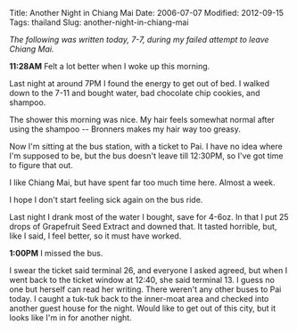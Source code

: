 Title: Another Night in Chiang Mai
Date: 2006-07-07
Modified: 2012-09-15
Tags: thailand
Slug: another-night-in-chiang-mai

<em>The following was written today, 7-7, during my failed attempt to leave Chiang Mai.</em>

<strong>11:28AM</strong>
Felt a lot better when I woke up this morning.

Last night at around 7PM I found the energy to get out of bed. I walked down to the 7-11 and bought water, bad chocolate chip cookies, and shampoo.

The shower this morning was nice. My hair feels somewhat normal after using the shampoo -- Bronners makes my hair way too greasy.

Now I'm sitting at the bus station, with a ticket to Pai. I have no idea where I'm supposed to be, but the bus doesn't leave till 12:30PM, so I've got time to figure that out.

I like Chiang Mai, but have spent far too much time here. Almost a week.

I hope I don't start feeling sick again on the bus ride.

Last night I drank most of the water I bought, save for 4-6oz. In that I put 25 drops of Grapefruit Seed Extract and downed that. It tasted horrible, but, like I said, I feel better, so it must have worked.

<strong>1:00PM</strong>
I missed the bus.

I swear the ticket said terminal 26, and everyone I asked agreed, but when I went back to the ticket window at 12:40, she said terminal 13. I guess no one but herself can read her writing. There weren't any other buses to Pai today. I caught a tuk-tuk back to the inner-moat area and checked into another guest house for the night. Would like to get out of this city, but it looks like I'm in for another night.
